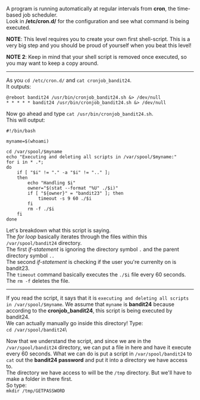 A program is running automatically at regular intervals from **cron**, the time-based job scheduler.\
Look in **/etc/cron.d/** for the configuration and see what command is being executed.

**NOTE**: This level requires you to create your own first shell-script. This is a very big step and you should be proud of yourself when you beat this level!

**NOTE 2**: Keep in mind that your shell script is removed once executed, so you may want to keep a copy around.

- - -

As you `cd /etc/cron.d/` and `cat cronjob_bandit24`.\
It outputs:
```
@reboot bandit24 /usr/bin/cronjob_bandit24.sh &> /dev/null
* * * * * bandit24 /usr/bin/cronjob_bandit24.sh &> /dev/null
```

Now go ahead and type `cat /usr/bin/cronjob_bandit24.sh`.\
This will output:
```
#!/bin/bash

myname=$(whoami)

cd /var/spool/$myname
echo "Executing and deleting all scripts in /var/spool/$myname:"
for i in * .*;
do
    if [ "$i" != "." -a "$i" != ".." ];
    then
        echo "Handling $i"
        owner="$(stat --format "%U" ./$i)"
        if [ "${owner}" = "bandit23" ]; then
            timeout -s 9 60 ./$i
        fi
        rm -f ./$i
    fi
done
```
Let's breakdown what this script is saying.\
The *for loop* basically iterates through the files within this `/var/spool/bandit24` directory.\
The first *if-statement* is ignoring the directory symbol `.` and the parent directory symbol `..`\
The second *if-statement* is checking if the user you're currenlty on is bandit23.\
The `timeout` command basically executes the `./$i` file every 60 seconds.\
The `rm -f` deletes the file. 

- - -

If you read the script, it says that it is `executing and deleting all scripts in /var/spool/$myname`. We assume that `myname` is **bandit24** because according to the  **cronjob_bandit24**, this script is being executed by bandit24.\
We can actually manually go inside this directory! 
Type:\
`cd /var/spool/bandit24`\

Now that we understand the script, and since we are in the `/var/spool/bandit24` directory, we can put a file in here and have it execute every 60 seconds.  What we can do is put a script in `/var/spool/bandit24` to `cat` out the **bandit24 password** and put it into a directory we have access to.\
The directory we have access to will be the `/tmp` directory.  But we'll have to make a folder in there first.\
So type:\
`mkdir /tmp/GETPASSWORD` 
